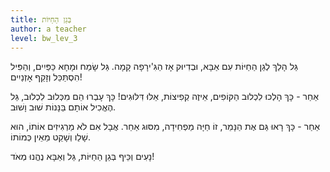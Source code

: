 ```yaml
---
title: בְּגַן הַחַיּוֹת
author: a teacher
level: bw_lev_3
---
```

גַּל הָלַךְ לְגַן הַחַיּוֹת עִם אַבָּא,
וּבְדִיוּק אָז הַגִּ'ירָפָה קָמָה.
גַּל שָׂמַח וּמָחָא כַּפַּיִים,
וְהַפִּיל הִסְתַּכֵּל וְזָקַף אָזְנַיִים!

אַחַר - כָּךְ הָלְכוּ לִכְלוּב הַקּוֹפִים,
אֵיזֶה קְפִיצוֹת, אֵלּוּ דִּלּוּגִים!
כָּךְ עָבְרוּ הֵם מִכְּלוּב לִכְלוּב,
גַּל הֶאֱכִיל אוֹתָם בַּנָּנוֹת שׁוּב וָשׁוּב.

אַחַר - כָּךְ רָאוּ גַּם אֶת הַנָּמֵר,
זוֹ חַיָּה מַפְחִידָה, מִסּוּג אַחֵר.
אֲבָל אִם לֹא מַרְגִיזִים אוֹתוֹ, 
הוּא שָׁלֵו וְשָׁקֵט מֵאֵין כְּמוֹתוֹ.

נָעִים וְכֵּיף בְּגַן הַחַיּוֹת,
גַּל וְאַבָּא נֶהֱנוּ מְאֹד!
